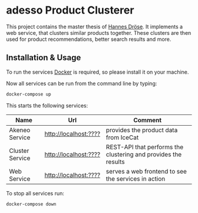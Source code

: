 # adesso Product Clusterer

This project contains the master thesis of [Hannes Dröse](mailto:hannes.droese@adesso.de). It implements a web service, that clusters similar products together. These clusters are then used for product recommendations, better search results and more.

## Installation & Usage

To run the services [Docker](https://www.docker.com) is required, so please install it on your machine.

Now all services can be run from the command line by typing:

```sh
docker-compose up
```

This starts the following services:

| Name            | Url                     | Comment |
|-|-|----|
| Akeneo Service  | <http://localhost:????> | provides the product data from IceCat |
| Cluster Service | <http://localhost:????> | REST-API that performs the clustering and provides the results |
| Web Service     | <http://localhost:????> | serves a web frontend to see the services in action |

To stop all services run:

```sh
docker-compose down
```
